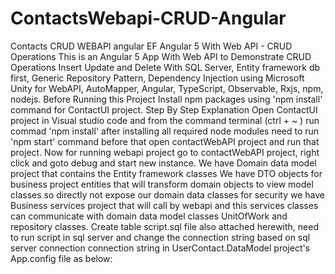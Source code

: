 # ContactsWebapi-CRUD-Angular
Contacts CRUD WEBAPI angular EF
Angular 5 With Web API - CRUD Operations
This is an Angular 5 App With Web API to Demonstrate CRUD Operations Insert Update and Delete With SQL Server, Entity framework db first, Generic Repository Pattern, Dependency Injection using Microsoft Unity for WebAPI, AutoMapper, Angular, TypeScript, Observable, Rxjs, npm, nodejs.
Before Running this Project
Install npm packages using 'npm install' command for ContactUI project.
Step By Step Explanation
Open ContactUI project in Visual studio code and from the command terminal (ctrl + ~ ) 
run commad 'npm install'
after installing all required node modules need to run 'npm start' command
before that open contactWebAPI project and run that project.
Now for running webapi project go to contactWebAPI project, right click and goto debug and start new instance.
We have Domain data model project that contains the Entity framework classes
We have DTO objects for business project entities that will transform domain objects to view model classes so directly not expose our domain data classes for security
we have Business services project that will call by webapi and  this services classes can communicate with domain data model classes UnitOfWork and repository classes.
Create table script.sql file also attached herewith, need to run script in sql server and change the connection string based on sql server connection 
connection string in UserContact.DataModel project's App.config file as below:
 


